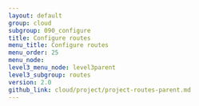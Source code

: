 ```yaml
---
layout: default
group: cloud
subgroup: 090_configure
title: Configure routes
menu_title: Configure routes
menu_order: 25
menu_node:
level3_menu_node: level3parent
level3_subgroup: routes
version: 2.0
github_link: cloud/project/project-routes-parent.md
---
```

